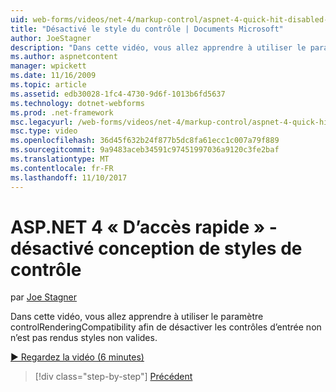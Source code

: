 ```yaml
---
uid: web-forms/videos/net-4/markup-control/aspnet-4-quick-hit-disabled-control-styling
title: "Désactivé le style du contrôle | Documents Microsoft"
author: JoeStagner
description: "Dans cette vidéo, vous allez apprendre à utiliser le paramètre controlRenderingCompatibility afin de désactiver les contrôles d’entrée non n’est pas rendus styles non valides."
ms.author: aspnetcontent
manager: wpickett
ms.date: 11/16/2009
ms.topic: article
ms.assetid: edb30028-1fc4-4730-9d6f-1013b6fd5637
ms.technology: dotnet-webforms
ms.prod: .net-framework
msc.legacyurl: /web-forms/videos/net-4/markup-control/aspnet-4-quick-hit-disabled-control-styling
msc.type: video
ms.openlocfilehash: 36d45f632b24f877b5dc8fa61ecc1c007a79f889
ms.sourcegitcommit: 9a9483aceb34591c97451997036a9120c3fe2baf
ms.translationtype: MT
ms.contentlocale: fr-FR
ms.lasthandoff: 11/10/2017
---
```

<a name="aspnet-4-quick-hit---disabled-control-styling"></a>ASP.NET 4 « D’accès rapide » - désactivé conception de styles de contrôle
====================
par [Joe Stagner](https://github.com/JoeStagner)

Dans cette vidéo, vous allez apprendre à utiliser le paramètre controlRenderingCompatibility afin de désactiver les contrôles d’entrée non n’est pas rendus styles non valides. 

[&#9654; Regardez la vidéo (6 minutes)](https://channel9.msdn.com/Blogs/ASP-NET-Site-Videos/aspnet-4-quick-hit-disabled-control-styling)

>[!div class="step-by-step"]
[Précédent](aspnet-4-quick-hit-hidden-field-divs.md)
